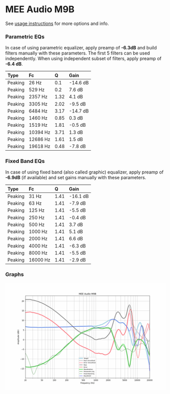 # MEE Audio M9B
See [usage instructions](https://github.com/jaakkopasanen/AutoEq#usage) for more options and info.

### Parametric EQs
In case of using parametric equalizer, apply preamp of **-6.3dB** and build filters manually
with these parameters. The first 5 filters can be used independently.
When using independent subset of filters, apply preamp of **-6.4 dB**.

| Type    | Fc       |    Q | Gain     |
|:--------|:---------|:-----|:---------|
| Peaking | 26 Hz    | 0.1  | -14.6 dB |
| Peaking | 529 Hz   | 0.2  | 7.6 dB   |
| Peaking | 2357 Hz  | 1.32 | 4.1 dB   |
| Peaking | 3305 Hz  | 2.02 | -9.5 dB  |
| Peaking | 6484 Hz  | 3.17 | -14.7 dB |
| Peaking | 1460 Hz  | 0.85 | 0.3 dB   |
| Peaking | 1519 Hz  | 1.81 | -0.5 dB  |
| Peaking | 10394 Hz | 3.71 | 1.3 dB   |
| Peaking | 12686 Hz | 1.61 | 1.5 dB   |
| Peaking | 19618 Hz | 0.48 | -7.8 dB  |

### Fixed Band EQs
In case of using fixed band (also called graphic) equalizer, apply preamp of **-6.9dB**
(if available) and set gains manually with these parameters.

| Type    | Fc       |    Q | Gain     |
|:--------|:---------|:-----|:---------|
| Peaking | 31 Hz    | 1.41 | -16.1 dB |
| Peaking | 63 Hz    | 1.41 | -7.9 dB  |
| Peaking | 125 Hz   | 1.41 | -5.5 dB  |
| Peaking | 250 Hz   | 1.41 | -0.4 dB  |
| Peaking | 500 Hz   | 1.41 | 3.7 dB   |
| Peaking | 1000 Hz  | 1.41 | 5.1 dB   |
| Peaking | 2000 Hz  | 1.41 | 6.6 dB   |
| Peaking | 4000 Hz  | 1.41 | -6.3 dB  |
| Peaking | 8000 Hz  | 1.41 | -5.5 dB  |
| Peaking | 16000 Hz | 1.41 | -2.9 dB  |

### Graphs
![](./MEE%20Audio%20M9B.png)